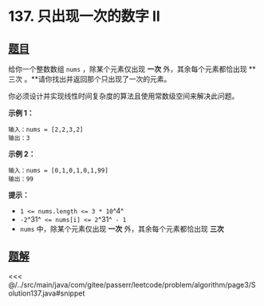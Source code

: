 # 137. 只出现一次的数字 II

## [题目](https://leetcode.cn/problems/single-number-ii/)
给你一个整数数组 `nums` ，除某个元素仅出现 **一次** 外，其余每个元素都恰出现 **三次 。**请你找出并返回那个只出现了一次的元素。

你必须设计并实现线性时间复杂度的算法且使用常数级空间来解决此问题。

**示例 1：**

```
输入：nums = [2,2,3,2]
输出：3
```

**示例 2：**

```
输入：nums = [0,1,0,1,0,1,99]
输出：99
```

**提示：**

* `1 <= nums.length <= 3 * 10`^4^
* `-2`^31^` <= nums[i] <= 2`^31^` - 1`
* `nums` 中，除某个元素仅出现 **一次** 外，其余每个元素都恰出现 **三次**


## [题解](https://github.com/PasseRR/JavaLeetCode/blob/master/src/main/java/com/gitee/passerr/leetcode/problem/algorithm/page3/Solution137.java)

<<< @/../src/main/java/com/gitee/passerr/leetcode/problem/algorithm/page3/Solution137.java#snippet
